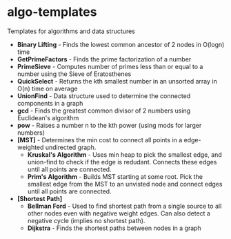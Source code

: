 # algo-templates
Templates for algorithms and data structures 

- **Binary Lifting** - Finds the lowest common ancestor of 2 nodes in O(logn) time 
- **GetPrimeFactors** - Finds the prime factorization of a number 
- **PrimeSieve** - Computes number of primes less than or equal to a number using the Sieve of Eratosthenes
- **QuickSelect** - Returns the kth smallest number in an unsorted array in O(n) time on average 
- **UnionFind** - Data structure used to determine the connected components in a graph
- **gcd** - Finds the greatest common divisor of 2 numbers using Euclidean's algorithm
- **pow** - Raises a number n to the kth power (using mods for larger numbers)
- **[MST]** - Determines the min cost to connect all points in a edge-weighted undirected graph. 
  - **Kruskal's Algorithm** - Uses min heap to pick the smallest edge, and union-find to check if the edge is redudant. Connects these edges until all points are connected. 
  - **Prim's Algorithm** - Builds MST starting at some root. Pick the smallest edge from the MST to an unvisted node and connect edges until all points are connected. 
- **[Shortest Path]**
  - **Bellman Ford** - Used to find shortest path from a single source to all other nodes even with negative weight edges. Can also detect a negative cycle (implies no shortest path). 
  - **Dijkstra** - Finds the shortest paths between nodes in a graph
